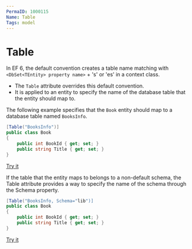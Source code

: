 ```yaml
---
PermaID: 1000115
Name: Table
Tags: model
---
```


# Table

In EF 6, the default convention creates a table name matching with `<DbSet<TEntity> property name>` + 's' or 'es' in a context class.

- The `Table` attribute overrides this default convention.
- It is applied to an entity to specify the name of the database table that the entity should map to. 

The following example specifies that the `Book` entity should map to a database table named `BooksInfo`.

```csharp
[Table("BooksInfo")]
public class Book
{
    public int BookId { get; set; }
    public string Title { get; set; }
}
```

[Try it](https://dotnetfiddle.net/vK2uTI)

If the table that the entity maps to belongs to a non-default schema, the Table attribute provides a way to specify the name of the schema through the Schema property.

```csharp
[Table("BooksInfo, Schema="lib")]
public class Book
{
    public int BookId { get; set; }
    public string Title { get; set; }
}
```

[Try it](https://dotnetfiddle.net/TyNs1h)